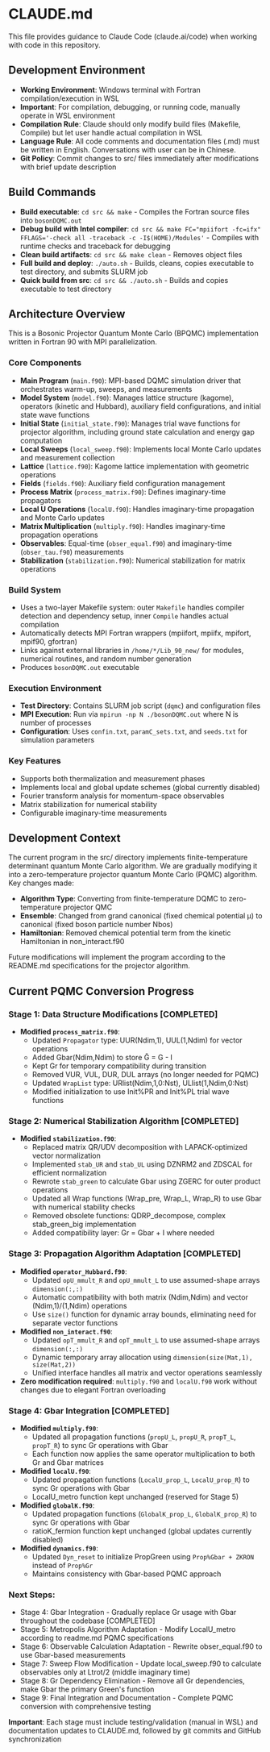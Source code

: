 # CLAUDE.md

This file provides guidance to Claude Code (claude.ai/code) when working with code in this repository.

## Development Environment

- **Working Environment**: Windows terminal with Fortran compilation/execution in WSL
- **Important**: For compilation, debugging, or running code, manually operate in WSL environment
- **Compilation Rule**: Claude should only modify build files (Makefile, Compile) but let user handle actual compilation in WSL
- **Language Rule**: All code comments and documentation files (.md) must be written in English. Conversations with user can be in Chinese.
- **Git Policy**: Commit changes to src/ files immediately after modifications with brief update description

## Build Commands

- **Build executable**: `cd src && make` - Compiles the Fortran source files into `bosonDQMC.out`
- **Debug build with Intel compiler**: `cd src && make FC="mpiifort -fc=ifx" FFLAGS='-check all -traceback -c -I$(HOME)/Modules'` - Compiles with runtime checks and traceback for debugging
- **Clean build artifacts**: `cd src && make clean` - Removes object files
- **Full build and deploy**: `./auto.sh` - Builds, cleans, copies executable to test directory, and submits SLURM job
- **Quick build from src**: `cd src && ./auto.sh` - Builds and copies executable to test directory

## Architecture Overview

This is a Bosonic Projector Quantum Monte Carlo (BPQMC) implementation written in Fortran 90 with MPI parallelization.

### Core Components

- **Main Program** (`main.f90`): MPI-based DQMC simulation driver that orchestrates warm-up, sweeps, and measurements
- **Model System** (`model.f90`): Manages lattice structure (kagome), operators (kinetic and Hubbard), auxiliary field configurations, and initial state wave functions
- **Initial State** (`initial_state.f90`): Manages trial wave functions for projector algorithm, including ground state calculation and energy gap computation
- **Local Sweeps** (`local_sweep.f90`): Implements local Monte Carlo updates and measurement collection
- **Lattice** (`lattice.f90`): Kagome lattice implementation with geometric operations
- **Fields** (`fields.f90`): Auxiliary field configuration management
- **Process Matrix** (`process_matrix.f90`): Defines imaginary-time propagators
- **Local U Operations** (`localU.f90`): Handles imaginary-time propagation and Monte Carlo updates
- **Matrix Multiplication** (`multiply.f90`): Handles imaginary-time propagation operations
- **Observables**: Equal-time (`obser_equal.f90`) and imaginary-time (`obser_tau.f90`) measurements
- **Stabilization** (`stabilization.f90`): Numerical stabilization for matrix operations

### Build System

- Uses a two-layer Makefile system: outer `Makefile` handles compiler detection and dependency setup, inner `Compile` handles actual compilation
- Automatically detects MPI Fortran wrappers (mpiifort, mpiifx, mpifort, mpif90, gfortran)
- Links against external libraries in `/home/*/Lib_90_new/` for modules, numerical routines, and random number generation
- Produces `bosonDQMC.out` executable

### Execution Environment

- **Test Directory**: Contains SLURM job script (`dqmc`) and configuration files
- **MPI Execution**: Run via `mpirun -np N ./bosonDQMC.out` where N is number of processes
- **Configuration**: Uses `confin.txt`, `paramC_sets.txt`, and `seeds.txt` for simulation parameters

### Key Features

- Supports both thermalization and measurement phases
- Implements local and global update schemes (global currently disabled)
- Fourier transform analysis for momentum-space observables
- Matrix stabilization for numerical stability
- Configurable imaginary-time measurements

## Development Context

The current program in the src/ directory implements finite-temperature determinant quantum Monte Carlo algorithm. We are gradually modifying it into a zero-temperature projector quantum Monte Carlo (PQMC) algorithm. Key changes made:

- **Algorithm Type**: Converting from finite-temperature DQMC to zero-temperature projector QMC
- **Ensemble**: Changed from grand canonical (fixed chemical potential μ) to canonical (fixed boson particle number Nbos)
- **Hamiltonian**: Removed chemical potential term from the kinetic Hamiltonian in non_interact.f90

Future modifications will implement the program according to the README.md specifications for the projector algorithm.

## Current PQMC Conversion Progress

### Stage 1: Data Structure Modifications [COMPLETED]
- **Modified `process_matrix.f90`**:
  - Updated `Propagator` type: UUR(Ndim,1), UUL(1,Ndim) for vector operations
  - Added Gbar(Ndim,Ndim) to store Ḡ = G - I 
  - Kept Gr for temporary compatibility during transition
  - Removed VUR, VUL, DUR, DUL arrays (no longer needed for PQMC)
  - Updated `WrapList` type: URlist(Ndim,1,0:Nst), ULlist(1,Ndim,0:Nst)
  - Modified initialization to use Init%PR and Init%PL trial wave functions

### Stage 2: Numerical Stabilization Algorithm [COMPLETED]
- **Modified `stabilization.f90`**:
  - Replaced matrix QR/UDV decomposition with LAPACK-optimized vector normalization
  - Implemented `stab_UR` and `stab_UL` using DZNRM2 and ZDSCAL for efficient normalization
  - Rewrote `stab_green` to calculate Gbar using ZGERC for outer product operations
  - Updated all Wrap functions (Wrap_pre, Wrap_L, Wrap_R) to use Gbar with numerical stability checks
  - Removed obsolete functions: QDRP_decompose, complex stab_green_big implementation
  - Added compatibility layer: Gr = Gbar + I where needed

### Stage 3: Propagation Algorithm Adaptation [COMPLETED]
- **Modified `operator_Hubbard.f90`**:
  - Updated `opU_mmult_R` and `opU_mmult_L` to use assumed-shape arrays `dimension(:,:)`
  - Automatic compatibility with both matrix (Ndim,Ndim) and vector (Ndim,1)/(1,Ndim) operations
  - Use `size()` function for dynamic array bounds, eliminating need for separate vector functions
- **Modified `non_interact.f90`**:
  - Updated `opT_mmult_R` and `opT_mmult_L` to use assumed-shape arrays `dimension(:,:)`
  - Dynamic temporary array allocation using `dimension(size(Mat,1), size(Mat,2))`
  - Unified interface handles all matrix and vector operations seamlessly
- **Zero modification required**: `multiply.f90` and `localU.f90` work without changes due to elegant Fortran overloading

### Stage 4: Gbar Integration [COMPLETED]
- **Modified `multiply.f90`**:
  - Updated all propagation functions (`propU_L`, `propU_R`, `propT_L`, `propT_R`) to sync Gr operations with Gbar
  - Each function now applies the same operator multiplication to both Gr and Gbar matrices
- **Modified `localU.f90`**:
  - Updated propagation functions (`LocalU_prop_L`, `LocalU_prop_R`) to sync Gr operations with Gbar
  - LocalU_metro function kept unchanged (reserved for Stage 5)
- **Modified `globalK.f90`**:
  - Updated propagation functions (`GlobalK_prop_L`, `GlobalK_prop_R`) to sync Gr operations with Gbar
  - ratioK_fermion function kept unchanged (global updates currently disabled)
- **Modified `dynamics.f90`**:
  - Updated `Dyn_reset` to initialize PropGreen using `Prop%Gbar + ZKRON` instead of `Prop%Gr`
  - Maintains consistency with Gbar-based PQMC approach

### Next Steps:
- Stage 4: Gbar Integration - Gradually replace Gr usage with Gbar throughout the codebase [COMPLETED]
- Stage 5: Metropolis Algorithm Adaptation - Modify LocalU_metro according to readme.md PQMC specifications  
- Stage 6: Observable Calculation Adaptation - Rewrite obser_equal.f90 to use Gbar-based measurements
- Stage 7: Sweep Flow Modification - Update local_sweep.f90 to calculate observables only at Ltrot/2 (middle imaginary time)
- Stage 8: Gr Dependency Elimination - Remove all Gr dependencies, make Gbar the primary Green's function
- Stage 9: Final Integration and Documentation - Complete PQMC conversion with comprehensive testing

**Important**: Each stage must include testing/validation (manual in WSL) and documentation updates to CLAUDE.md, followed by git commits and GitHub synchronization